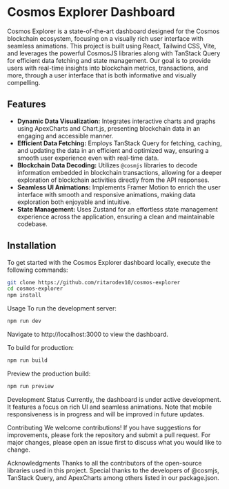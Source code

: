 # Cosmos Explorer Dashboard

Cosmos Explorer is a state-of-the-art dashboard designed for the Cosmos blockchain ecosystem, focusing on a visually rich user interface with seamless animations. This project is built using React, Tailwind CSS, Vite, and leverages the powerful CosmosJS libraries along with TanStack Query for efficient data fetching and state management. Our goal is to provide users with real-time insights into blockchain metrics, transactions, and more, through a user interface that is both informative and visually compelling.

## Features

- **Dynamic Data Visualization:** Integrates interactive charts and graphs using ApexCharts and Chart.js, presenting blockchain data in an engaging and accessible manner.
- **Efficient Data Fetching:** Employs TanStack Query for fetching, caching, and updating the data in an efficient and optimized way, ensuring a smooth user experience even with real-time data.
- **Blockchain Data Decoding:** Utilizes `@cosmjs` libraries to decode information embedded in blockchain transactions, allowing for a deeper exploration of blockchain activities directly from the API responses.
- **Seamless UI Animations:** Implements Framer Motion to enrich the user interface with smooth and responsive animations, making data exploration both enjoyable and intuitive.
- **State Management:** Uses Zustand for an effortless state management experience across the application, ensuring a clean and maintainable codebase.

## Installation

To get started with the Cosmos Explorer dashboard locally, execute the following commands:

```bash
git clone https://github.com/ritarodev10/cosmos-explorer
cd cosmos-explorer
npm install
```

Usage
To run the development server:

```bash
npm run dev
```

Navigate to http://localhost:3000 to view the dashboard.

To build for production:

```bash
npm run build
```

Preview the production build:

```bash
npm run preview
```

Development Status
Currently, the dashboard is under active development. It features a focus on rich UI and seamless animations. Note that mobile responsiveness is in progress and will be improved in future updates.

Contributing
We welcome contributions! If you have suggestions for improvements, please fork the repository and submit a pull request. For major changes, please open an issue first to discuss what you would like to change.

Acknowledgments
Thanks to all the contributors of the open-source libraries used in this project. Special thanks to the developers of @cosmjs, TanStack Query, and ApexCharts among others listed in our package.json.
